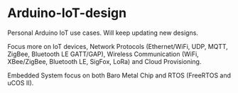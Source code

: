 # Arduino-IoT-design #

Personal Arduino IoT use cases. Will keep updating new designs.

Focus more on IoT devices, Network Protocols (Ethernet/WiFi, UDP, MQTT, ZigBee, Bluetooth LE GATT/GAP), 
Wireless Communication (WiFi, XBee/ZigBee, Bluetooth LE, SigFox, LoRa) and Cloud Provisioning.

Embedded System focus on both Baro Metal Chip and RTOS (FreeRTOS and uCOS II).
